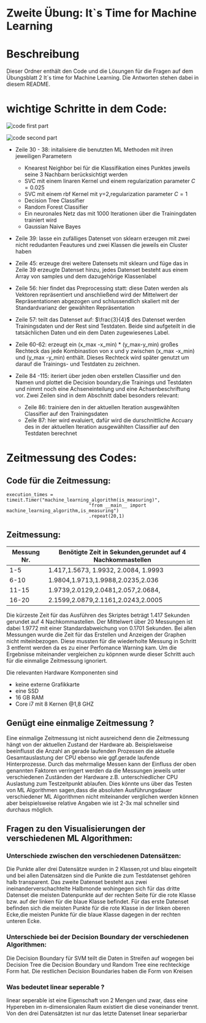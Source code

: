 # Zweite Übung: It`s Time for Machine Learning 

# Beschreibung
Dieser Ordner enthält den Code und die Lösungen für die Fragen auf dem Übungsblatt 2 It`s time for Machine Learning.
Die Antworten stehen dabei in diesem README.


# wichtige Schritte in dem Code: 
![code first part](code_partI.png)

![code second part](code_partII.png)
- Zeile 30 - 38: initalisiere die benutzten  ML Methoden mit ihren jeweiligen Parametern
    - Knearest Neighbor bei für die Klassifikation eines Punktes jeweils seine 3 Nachbarn berücksichtigt werden 
    - SVC mit einem linaren Kernel und einem regularization parameter $C=0.025$
    - SVC mit einem rbf Kernel mit $\gamma$=2,regularization parameter $C=1$
    - Decision Tree Classifier 
    - Random Forest Classifier 
    - Ein neuronales Netz das mit 1000 Iterationen über die Trainingdaten trainiert wird 
    - Gaussian Naive Bayes


- Zeile 39: lasse ein zufälliges Datenset von sklearn erzeugen mit zwei nicht redudanten
  Feautures und zwei Klassen die jeweils ein Cluster haben

- Zeile 45: erzeuge drei weitere Datensets mit sklearn und füge das in Zeile 39 erzeugte Datenset hinzu, jedes Datenset besteht aus einem Array von samples und dem dazugehörige Klassenlabel 

- Zeile 56: hier findet das Preprocessing statt: diese Daten werden als Vektoren repräsentiert und anschließend wird der Mittelwert der Repräsentationen abgezogen und schlussendlich skaliert  mit der Standardvarianz der gewählten Repräsentation 

- Zeile 57: teilt das Datenset auf: $\frac{3}{4}$ des Datenset werden Trainingsdaten und der Rest sind Testdaten. Beide sind aufgeteilt in die tatsächlichen Daten und ein dem Daten zugewiesenes Label.

- Zeile 60-62: erzeugt ein (x_max -x_min) * (y_max-y_min) großes Rechteck das jede Kombinastion von x und y zwischen  (x_max -x_min) und (y_max -y_min) enthält.
Dieses Rechteck wird später genutzt um darauf die Trainings- und Testdaten zu zeichnen.

- Zeile 84 -115: iteriert über jeden oben erstellen Classifier und den Namen und
  plottet die Decision boundary,die Trainings und Testdaten und  nimmt noch eine Achseneinteilung und eine Achsenbeschriftung vor. 
  Zwei Zeilen sind in dem Abschnitt dabei besonders relevant:
  - Zeile 86: trainiere den in der aktuellen Iteration ausgewählten Classifier auf den Trainingsdaten
  - Zeile 87: hier wird evaluiert, dafür wird die durschnittliche Accuary des in der aktuellen Iteration ausgewählten Classifier auf den Testdaten berechnet


# Zeitmessung des Codes:
## Code für die Zeitmessung:
```
execution_times = timeit.Timer("machine_learning_algorithm(is_measuring)",
                              "from __main__ import machine_learning_algorithm,is_measuring")
                              .repeat(20,1)
```
## Zeitmessung: 
| Messung Nr.| Benötigte Zeit in Sekunden,gerundet auf 4 Nachkommastellen|
|------------|--------|
|1-5|1.417,1.5673, 1.9932, 2.0084, 1.9993
|6-10|1.9804,1.9713,1.9988,2.0235,2.036|
|11-15|1.9739,2.0129,2.0481,2.057,2.0684,
|16-20| 2.1599,2.0879,2.1161,2.0243,2.0005|


Die kürzeste Zeit für das Ausführen des Skriptes beträgt 1.417 Sekunden gerundet auf 4 Nachkommastellen. Der Mittelwert über 20 Messungen ist dabei 1.9772 mit einer Standardabweichung von 0.1701 Sekunden.
Bei allen Messungen wurde die Zeit für das Erstellen und Anzeigen der Graphen nicht miteinbezogen.
Diese mussten für die wiederholte Messung in Schritt 3 entfernt werden da es zu einer Perfomance Warning kam. Um die Ergebnisse miteinander vergleichen zu köpnnen 
wurde dieser Schritt auch für die einmalige Zeitmessung ignoriert.

Die relevanten Hardware Komponenten sind
  - keine externe Grafikkarte
  - eine SSD 
  - 16 GB RAM 
  - Core i7 mit 8 Kernen @1,8 GHZ

## Genügt eine einmalige Zeitmessung ?
Eine einmalige Zeitmessung ist nicht ausreichend denn die Zeitmessung hängt von der aktuellen Zustand der Hardware ab. Beispielsweise beeinflusst die Anzahl an gerade laufenden Prozessen die aktuelle Gesamtauslastung der CPU ebenso wie ggf.gerade laufende Hinterprozesse. Durch das mehrmalige Messen kann der Einfluss der oben genannten Faktoren verringert werden da die Messungen jeweils unter verschiedenen Zuständen der Hardware z.B. 
unterschiedlicher CPU Auslastung zum Testzeitpunkt ablaufen. Dies könnte uns über das Testen von ML Algorithmen sagen,dass die absoluten Ausführungsdauer verschiedener ML Algorithmen nicht miteinander verglichen werden können aber beispielsweise relative Angaben wie ist 2-3x mal schneller sind durchaus möglich.


## Fragen zu den Visualisierungen der verschiedenen ML Algorithmen: 
### Unterschiede zwischen den verschiedenen Datensätzen:
Die Punkte aller drei Datensätze wurden in 2 Klassen,rot und blau eingeteilt und bei allen Datensätzen sind die Punkte die zum Testdatenset gehören halb transparent.
Das zweite Datenset besteht aus zwei ineinanderverschachtelte Halbmonde wohingegen sich für das dritte Datenset die meisten Datenpunkte auf der rechten Seite für die rote Klasse bzw. auf der linken für die blaue Klasse befindet. Für das erste Datenset befinden sich die meisten Punkte für die rote Klasse in der linken oberen Ecke,die meisten Punkte für die blaue Klasse dagegen in 
der rechten unteren Ecke.
### Unterschiede bei der Decision Boundary der verschiedenen Algorithmen:
Die Decision Boundary für SVM teilt die Daten in Streifen auf wogegen bei Decision Tree die Decision Boundary und Random Tree eine rechteckige Form hat. Die restlichen Decision Boundaries 
haben die Form von Kreisen
### Was bedeutet linear seperable ?
linear seperable ist eine Eigenschaft von 2 Mengen und zwar, dass eine Hypereben im n-dimensionalen Raum existiert die diese voneinander trennt. Von den drei Datensätzten ist nur das letzte Datenset linear separierbar 